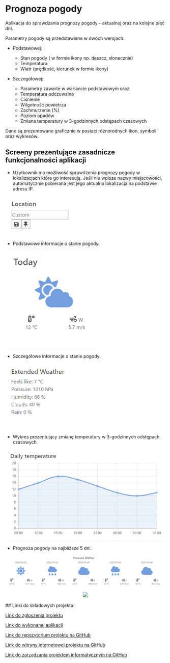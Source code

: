 # Prognoza pogody
 Aplikacja do sprawdzania prognozy pogody – aktualnej oraz na kolejne pięć dni.

Parametry pogody są przedstawiane w dwóch wersjach:

- Podstawowej:
  - Stan pogody ( w formie ikony np. deszcz, słonecznie)
  - Temperatura
  - Wiatr (prędkość, kierunek w formie ikony)

- Szczegółowej:
  - Parametry zawarte w wariancie podstawowym oraz:
  - Temperatura odczuwalna
  - Ciśnienie
  - Wilgotność powietrza
  - Zachmurzenie (%)
  - Poziom opadów
  - Zmiana temperatury w 3-godzinnych odstępach czasowych

Dane są prezentowane graficznie w postaci różnorodnych ikon, symboli oraz wykresów.

## Screeny prezentujące zasadnicze funkcjonalności aplikacji

 * Użytkownik ma możliwość sprawdzenia prognozy pogody w lokalizacjach które go interesują. Jeśli nie wpisze nazwy miejscowości, automatycznie pobierana jest jego aktualna lokalizacja na podstawie adresu IP.

![Location](https://github.com/DKusarek/BAI_Projekt_Witryna_Projektu/blob/master/location.PNG?raw=true "Location")

 * Podstawowe informacje o stanie pogody. 

![Current](https://github.com/DKusarek/BAI_Projekt_Witryna_Projektu/blob/master/current.PNG?raw=true "Current")

 * Szczegółowe informacje o stanie pogody.

![Extend](https://github.com/DKusarek/BAI_Projekt_Witryna_Projektu/blob/master/extend.PNG?raw=true "Extend")

 * Wykres prezentujący zmianę temperatury w 3-godzinnych odstępach czasowych.

![Chart](https://github.com/DKusarek/BAI_Projekt_Witryna_Projektu/blob/master/chart.PNG?raw=true "Chart")

 * Prognoza pogody na najbliższe 5 dni.

![Forecast](https://github.com/DKusarek/BAI_Projekt_Witryna_Projektu/blob/master/forecast.PNG?raw=true "Forecast")
 
<p align="center">
  <img src="https://www.w3schools.com/w3css/img_lights.jpg"/>
</p>
## Linki do składowych projektu:

[Link do zgłoszenia projektu](https://e-uczelnia.uek.krakow.pl/mod/forum/discuss.php?d=120968)

[Link do wykonanej aplikacji](https://dkusarek.github.io/BAI_Projekt)

[Link do repozytorium projektu na GitHub](https://github.com/DKusarek/BAI_Projekt)

[Link do witryny internetowej projektu na GitHub](https://dkusarek.github.io/BAI_Projekt_Witryna_Projektu)

[Link do zarządzania projektem informatycznym na GitHub](https://github.com/DKusarek/BAI_Projekt/projects/1)
